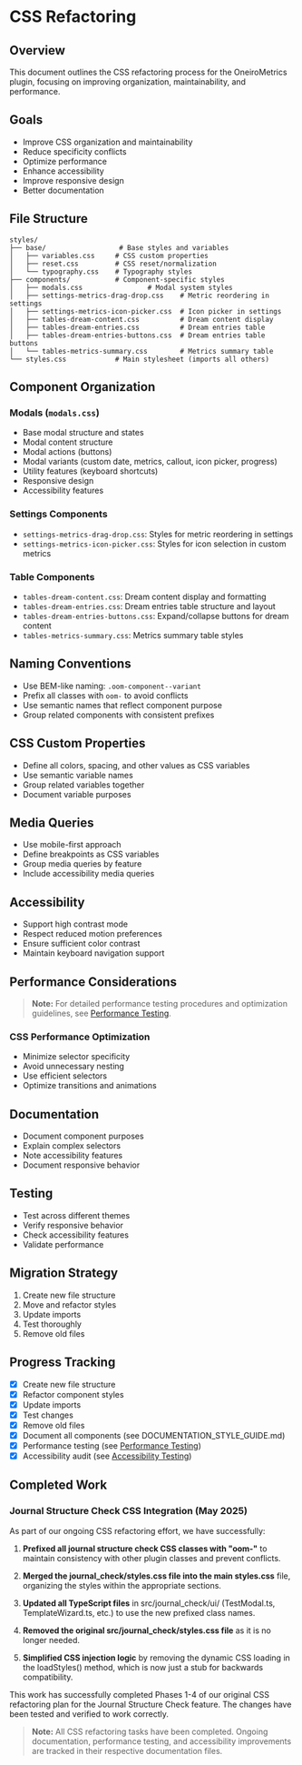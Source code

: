 # CSS Refactoring

## Overview
This document outlines the CSS refactoring process for the OneiroMetrics plugin, focusing on improving organization, maintainability, and performance.

## Goals
- Improve CSS organization and maintainability
- Reduce specificity conflicts
- Optimize performance
- Enhance accessibility
- Improve responsive design
- Better documentation

## File Structure
```
styles/
├── base/                  # Base styles and variables
│   ├── variables.css     # CSS custom properties
│   ├── reset.css         # CSS reset/normalization
│   └── typography.css    # Typography styles
├── components/           # Component-specific styles
│   ├── modals.css                # Modal system styles
│   ├── settings-metrics-drag-drop.css    # Metric reordering in settings
│   ├── settings-metrics-icon-picker.css  # Icon picker in settings
│   ├── tables-dream-content.css          # Dream content display
│   ├── tables-dream-entries.css          # Dream entries table
│   ├── tables-dream-entries-buttons.css  # Dream entries table buttons
│   └── tables-metrics-summary.css        # Metrics summary table
└── styles.css            # Main stylesheet (imports all others)
```

## Component Organization

### Modals (`modals.css`)
- Base modal structure and states
- Modal content structure
- Modal actions (buttons)
- Modal variants (custom date, metrics, callout, icon picker, progress)
- Utility features (keyboard shortcuts)
- Responsive design
- Accessibility features

### Settings Components
- `settings-metrics-drag-drop.css`: Styles for metric reordering in settings
- `settings-metrics-icon-picker.css`: Styles for icon selection in custom metrics

### Table Components
- `tables-dream-content.css`: Dream content display and formatting
- `tables-dream-entries.css`: Dream entries table structure and layout
- `tables-dream-entries-buttons.css`: Expand/collapse buttons for dream content
- `tables-metrics-summary.css`: Metrics summary table styles

## Naming Conventions
- Use BEM-like naming: `.oom-component--variant`
- Prefix all classes with `oom-` to avoid conflicts
- Use semantic names that reflect component purpose
- Group related components with consistent prefixes

## CSS Custom Properties
- Define all colors, spacing, and other values as CSS variables
- Use semantic variable names
- Group related variables together
- Document variable purposes

## Media Queries
- Use mobile-first approach
- Define breakpoints as CSS variables
- Group media queries by feature
- Include accessibility media queries

## Accessibility
- Support high contrast mode
- Respect reduced motion preferences
- Ensure sufficient color contrast
- Maintain keyboard navigation support

## Performance Considerations

> **Note:** For detailed performance testing procedures and optimization guidelines, see [Performance Testing](../developer/testing/performance-testing.md).

### CSS Performance Optimization
- Minimize selector specificity
- Avoid unnecessary nesting
- Use efficient selectors
- Optimize transitions and animations

## Documentation
- Document component purposes
- Explain complex selectors
- Note accessibility features
- Document responsive behavior

## Testing
- Test across different themes
- Verify responsive behavior
- Check accessibility features
- Validate performance

## Migration Strategy
1. Create new file structure
2. Move and refactor styles
3. Update imports
4. Test thoroughly
5. Remove old files

## Progress Tracking
- [x] Create new file structure
- [x] Refactor component styles
- [x] Update imports
- [x] Test changes
- [x] Remove old files
- [x] Document all components (see DOCUMENTATION_STYLE_GUIDE.md)
- [x] Performance testing (see [Performance Testing](../developer/testing/performance-testing.md))
- [x] Accessibility audit (see [Accessibility Testing](../developer/testing/accessibility-testing.md))

## Completed Work

### Journal Structure Check CSS Integration (May 2025)

As part of our ongoing CSS refactoring effort, we have successfully:

1. **Prefixed all journal structure check CSS classes with "oom-"** to maintain consistency with other plugin classes and prevent conflicts.
   
2. **Merged the journal_check/styles.css file into the main styles.css** file, organizing the styles within the appropriate sections.

3. **Updated all TypeScript files** in src/journal_check/ui/ (TestModal.ts, TemplateWizard.ts, etc.) to use the new prefixed class names.

4. **Removed the original src/journal_check/styles.css file** as it is no longer needed.

5. **Simplified CSS injection logic** by removing the dynamic CSS loading in the loadStyles() method, which is now just a stub for backwards compatibility.

This work has successfully completed Phases 1-4 of our original CSS refactoring plan for the Journal Structure Check feature. The changes have been tested and verified to work correctly.

> **Note:** All CSS refactoring tasks have been completed. Ongoing documentation, performance testing, and accessibility improvements are tracked in their respective documentation files. 